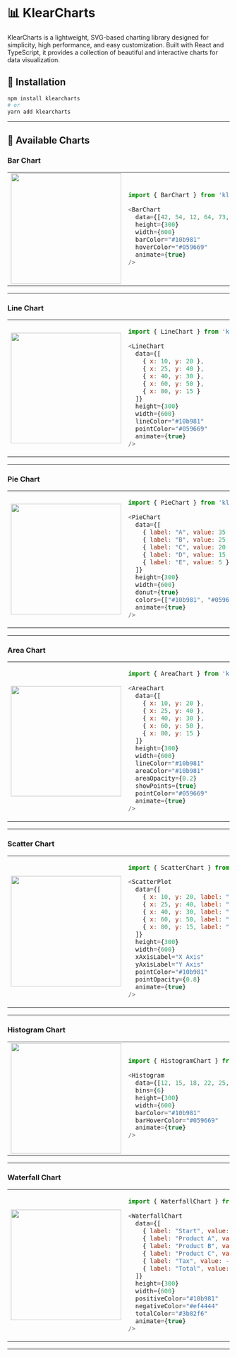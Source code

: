 
# 📊 KlearCharts

KlearCharts is a lightweight, SVG-based charting library designed for simplicity, high performance, and easy customization. Built with React and TypeScript, it provides a collection of beautiful and interactive charts for data visualization.

## 🚀 Installation

```bash
npm install klearcharts
# or
yarn add klearcharts
```

---

## 📘 Available Charts

### Bar Chart

<table>
  <tr>
    <td width="280">
      <img src="https://github.com/user-attachments/assets/54a817ad-e575-4a83-bd14-83dd10a6a6de" width="250"/>
    </td>
    <td>

```javascript
import { BarChart } from 'klearcharts';

<BarChart
  data={[42, 54, 12, 64, 73, 13]}
  height={300}
  width={600}
  barColor="#10b981"
  hoverColor="#059669"
  animate={true}
/>
```

  </tr>
</table>

---

### Line Chart

<table>
  <tr>
    <td width="280">
      <img src="https://github.com/user-attachments/assets/e5a5e3e8-e37b-4159-9a49-7832596f2049" width="250"/>
    </td>
    <td>

```javascript
import { LineChart } from 'klearcharts';

<LineChart
  data={[
    { x: 10, y: 20 },
    { x: 25, y: 40 },
    { x: 40, y: 30 },
    { x: 60, y: 50 },
    { x: 80, y: 15 }
  ]}
  height={300}
  width={600}
  lineColor="#10b981"
  pointColor="#059669"
  animate={true}
/>
```

  </tr>
</table>

---

### Pie Chart

<table>
  <tr>
    <td width="280">
      <img src="https://github.com/user-attachments/assets/dadda9a1-6a51-471d-b493-224d4b59ad23" width="250"/>
    </td>
    <td>

```javascript
import { PieChart } from 'klearcharts';

<PieChart
  data={[
    { label: "A", value: 35 },
    { label: "B", value: 25 },
    { label: "C", value: 20 },
    { label: "D", value: 15 },
    { label: "E", value: 5 }
  ]}
  height={300}
  width={600}
  donut={true}
  colors={["#10b981", "#059669", "#047857", "#065f46", "#064e3b"]}
  animate={true}
/>
```

  </tr>
</table>

---

### Area Chart

<table>
  <tr>
    <td width="280">
      <img src="https://github.com/user-attachments/assets/8fe5b59f-fc15-477d-bea7-e20e5dc9b8de" width="250"/>
    </td>
    <td>

```javascript
import { AreaChart } from 'klearcharts';

<AreaChart
  data={[
    { x: 10, y: 20 },
    { x: 25, y: 40 },
    { x: 40, y: 30 },
    { x: 60, y: 50 },
    { x: 80, y: 15 }
  ]}
  height={300}
  width={600}
  lineColor="#10b981"
  areaColor="#10b981"
  areaOpacity={0.2}
  showPoints={true}
  pointColor="#059669"
  animate={true}
/>
```

  </tr>
</table>

---

### Scatter Chart

<table>
  <tr>
    <td width="280">
      <img src="https://github.com/user-attachments/assets/fe6f5ac9-4aa5-480a-ae6b-a17cd77688f2" width="250"/>
    </td>
    <td>

```javascript
import { ScatterChart } from 'klearcharts';

<ScatterPlot
  data={[
    { x: 10, y: 20, label: "Item A" },
    { x: 25, y: 40, label: "Item B" },
    { x: 40, y: 30, label: "Item C" },
    { x: 60, y: 50, label: "Item D" },
    { x: 80, y: 15, label: "Item E" }
  ]}
  height={300}
  width={600}
  xAxisLabel="X Axis"
  yAxisLabel="Y Axis"
  pointColor="#10b981"
  pointOpacity={0.8}
  animate={true}
/>
```

  </tr>
</table>

---

### Histogram Chart

<table>
  <tr>
    <td width="280">
      <img src="https://github.com/user-attachments/assets/aef8f3cb-cd1c-47bf-aafb-2c5ee45a8416" width="250"/>
    </td>
    <td>

```javascript
import { HistogramChart } from 'klearcharts';

<Histogram
  data={[12, 15, 18, 22, 25, 26, 28, 30, 32, 35, 38, 40]}
  bins={6}
  height={300}
  width={600}
  barColor="#10b981"
  barHoverColor="#059669"
  animate={true}
/>
```

  </tr>
</table>

---

### Waterfall Chart

<table>
  <tr>
    <td width="280">
      <img src="https://github.com/user-attachments/assets/744abcd3-8769-4910-9239-9f3a14c3ea0d" width="250"/>
    </td>
    <td>

```javascript
import { WaterfallChart } from 'klearcharts';

<WaterfallChart
  data={[
    { label: "Start", value: 500 },
    { label: "Product A", value: 200 },
    { label: "Product B", value: 150 },
    { label: "Product C", value: -100 },
    { label: "Tax", value: -50 },
    { label: "Total", value: 700 }
  ]}
  height={300}
  width={600}
  positiveColor="#10b981"
  negativeColor="#ef4444"
  totalColor="#3b82f6"
  animate={true}
/>
```

  </tr>
</table>

---
